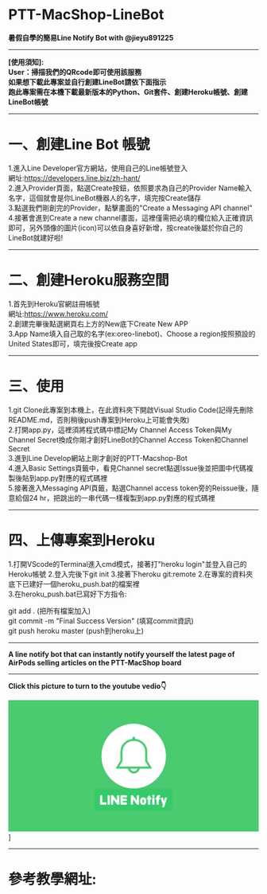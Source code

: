 # PTT-MacShop-LineBot
**暑假自學的簡易Line Notify Bot with @jieyu891225**
****  
  **[使用須知]:<br />User：掃描我們的QRcode即可使用該服務<br />如果想下載此專案並自行創建LineBot請依下面指示<br />跑此專案需在本機下載最新版本的Python、Git套件、創建Heroku帳號、創建LineBot帳號**
****
一、創建Line Bot 帳號
=============
1.進入Line Developer官方網站，使用自己的Line帳號登入<br />網址:https://developers.line.biz/zh-hant/<br />
2.進入Provider頁面，點選Create按鈕，依照要求為自己的Provider Name輸入名字，這個就會是你LineBot機器人的名字，填完按Create儲存<br />
3.點選我們剛創完的Provider，點擊畫面的"Create a Messaging API channel"<br />
4.接著會進到Create a new channel畫面，這裡僅需把必填的欄位給入正確資訊即可，另外頭像的圖片(icon)可以依自身喜好新增，按create後屬於你自己的LineBot就建好啦!<br />
****
二、創建Heroku服務空間
=============
1.首先到Heroku官網註冊帳號<br />網址:https://www.heroku.com/<br />
2.創建完畢後點選網頁右上方的New底下Create New APP<br />
3.App Name填入自己取的名字(ex:oreo-linebot)、Choose a region按照預設的United States即可，填完後按Create app<br />
****
三、使用
=============
1.git Clone此專案到本機上，在此資料夾下開啟Visual Studio Code(記得先刪除README.md，否則稍後push專案到Heroku上可能會失敗)<br />
2.打開app.py，這裡須將程式碼中標記My Channel Access Token與My Channel Secret換成你剛才創好LineBot的Channel Access Token和Channel Secret<br />
3.進到Line Develop網站上剛才創好的PTT-Macshop-Bot<br />
4.進入Basic Settings頁籤中，看見Channel secret點選Issue後並把圖中代碼複製後貼到app.py對應的程式碼裡<br />
5.接著進入Messaging API頁籤，點選Channel access token旁的Reissue後，隨意給個24 hr，把跳出的一串代碼一樣複製到app.py對應的程式碼裡<br />
****
四、上傳專案到Heroku
=============
1.打開VScode的Terminal進入cmd模式，接著打"heroku login"並登入自己的Heroku帳號
2.登入完後下git init
3.接著下heroku git:remote 
2.在專案的資料夾底下已建好一個heroku_push.bat的檔案裡<br />
3.在heroku_push.bat已寫好下方指令:<br />

git add . (把所有檔案加入)<br />
git commit -m "Final Success Version" (填寫commit資訊)<br />
git push heroku master (push到heroku上)<br />

****
**A line notify bot that can instantly notify yourself the latest page of AirPods selling articles on the PTT-MacShop board**
****
**Click this picture to turn to the youtube vedio👇**

[![IMAGE ALT TEXT](https://github.com/Emily-Weng/PTT-MacShop-Notifier/blob/main/line-notify.jpg)](https://www.youtube.com/watch?v=yw8b3av3hro "PTT-MacShop-Notifier成果展示")]
****
參考教學網址:
=============

